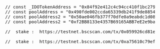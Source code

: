 <pre>
   // const _IDOTokenAddress = "0x84f92e412c4c94cc410f1bc279a7709520d45d6b";
   // const poolAddress = "0x490fde002ccda65339db241f9de88547ff149050";
   // const poolAddress2 = "0x50ae046fb377f70dfe0a9eabdc1d085fec6039c9";
   // const poolAddress2 = "0xf2BB8133e4357B69165ABB7eE2e9baDE5184B7A7";
   
   //  stake :  https://testnet.bscscan.com/tx/0x059926cd81e21470232c661b6bf4c3bd09a03e332f282dd2e09370f5c0301990#eventlog
   
   //  stake :  https://testnet.bscscan.com/tx/0xa75610c79ef5d8b127e29dd01998ad4f373b98cbfeb2c46329192a365966f88d#eventlog
 
</pre>
